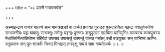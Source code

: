 +++
title = "०८ प्रास्मै गायत्रमर्चत"

+++

अस्माइन्द्राय गायत्रं गातव्यं साम गायत्रसञ्ज्ञं वा प्रार्चत प्रगायत पुरन्दरः पुरन्दारयिता यइन्द्रः ववातुर्वननीयः सम्भजनीयः यद्वा वावातुः सम्भक्तुः स्तोतुः यइन्द्रः पुरन्दरः शत्रुपुराणां दारयिता याभिरृग्भिः काण्वस्य कण्वपुत्रस्य मेधातिथेर्मेध्यातिथेश्च बर्हिर्यज्ञं उपासदं उपासत्तुं उपगन्तुं यासत् गच्छेत् वज्री वज्रयुक्तः सन् याभिश्चं ऋग्भिः स्तूयमानः सन् पुरः शात्रवीः भिनत् भिन्द्यात् तास्वृक्षु गायत्रं साम गायतेत्यर्थः ॥ ८ ॥